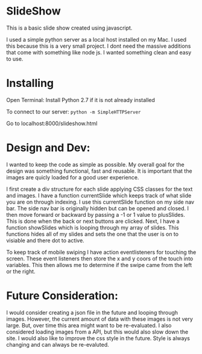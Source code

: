 # SlideShow


This is a basic slide show created using javascript. 


I used a simple python server as a local host installed on my Mac. I used this because this is a very small project. I dont need the massive additions that come with something like node js. I wanted something clean and easy to use.

# Installing 
Open Terminal: 
Install Python 2.7 if it is not already installed

To connect to our server: 
`python -m SimpleHTTPServer`

Go to localhost:8000/slideshow.html 


# Design and Dev: 

 I wanted to keep the code as simple as possible. My overall goal for the design was something functional, fast and reusable. It is important that the images are quicly loaded for a good user experience. 


I first create a div structure for each slide applying CSS classes for the text and images. I have a function currentSlide which keeps track of what slide you are on through indexing. I use this currentSlide function on my side nav bar. The side nav bar is originally hidden but can be opened and closed. I then move forward or backward by passing a -1 or 1 value to plusSlides. This is done when the back or next buttons are clicked. Next, I have a function showSlides which is looping through my array of slides. This functions hides all of my slides and sets the one that the user is on to visiable and there dot to active. 

To keep track of mobile swiping I have action eventlisteners for touching the screen. These event listeners then store the x and y coors of the touch into variables. This then allows me to determine if the swipe came from the left or the right. 


# Future Consideration: 

I would consider creating a json file in the future and looping through images. However, the current amount of data with these images is not very large. But, over time this area might want to be re-evaluated. I also considered loading images from a API, but this would also slow down the site. 
I would also like to improve the css style in the future. Style is always changing and can always be re-evaluted.
